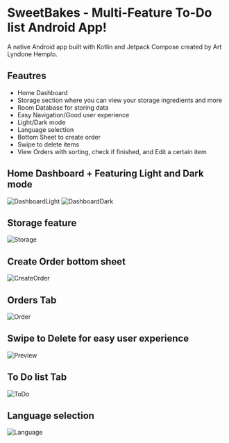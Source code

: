 # SweetBakes - Multi-Feature To-Do list Android App!

A native Android app built with Kotlin and Jetpack Compose created by Art Lyndone Hemplo.

## Feautres
- Home Dashboard
- Storage section where you can view your storage ingredients and more
- Room Database for storing data
- Easy Navigation/Good user experience
- Light/Dark mode
- Language selection
- Bottom Sheet to create order
- Swipe to delete items
- View Orders with sorting, check if finished, and Edit a certain item

## Home Dashboard + Featuring Light and Dark mode
![DashboardLight](app/screenshots/Home_dashboard.png)
![DashboardDark](app/screenshots/Light_Darkmode_feature.png)

## Storage feature
![Storage](app/screenshots/Storage.png)

## Create Order bottom sheet
![CreateOrder](app/screenshots/createOrder.png)

## Orders Tab
![Order](app/screenshots/Orders.png)

## Swipe to Delete for easy user experience
![Preview](app/screenshots/deletion.gif)

## To Do list Tab
![ToDo](app/screenshots/ToDo.png)

## Language selection
![Language](app/screenshots/Language.png)
